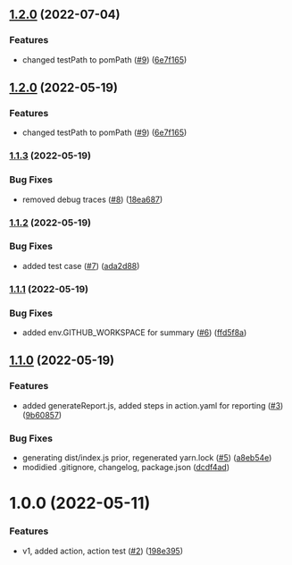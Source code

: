 ## [1.2.0](https://github.com/liatrio/run-gatling/compare/v1.1.3...v1.2.0) (2022-07-04)


### Features

* changed testPath to pomPath ([#9](https://github.com/liatrio/run-gatling/issues/9)) ([6e7f165](https://github.com/liatrio/run-gatling/commit/6e7f1654c75ad988368671e8bba56c81ced3cbf3))

## [1.2.0](https://github.com/liatrio/run-gatling/compare/v1.1.3...v1.2.0) (2022-05-19)


### Features

* changed testPath to pomPath ([#9](https://github.com/liatrio/run-gatling/issues/9)) ([6e7f165](https://github.com/liatrio/run-gatling/commit/6e7f1654c75ad988368671e8bba56c81ced3cbf3))

### [1.1.3](https://github.com/liatrio/run-gatling/compare/v1.1.2...v1.1.3) (2022-05-19)


### Bug Fixes

* removed debug traces ([#8](https://github.com/liatrio/run-gatling/issues/8)) ([18ea687](https://github.com/liatrio/run-gatling/commit/18ea687efba2f74064cc76c79aea3af24fff65ae))

### [1.1.2](https://github.com/liatrio/run-gatling/compare/v1.1.1...v1.1.2) (2022-05-19)


### Bug Fixes

* added test case ([#7](https://github.com/liatrio/run-gatling/issues/7)) ([ada2d88](https://github.com/liatrio/run-gatling/commit/ada2d886d1b4cc49af62d4eb9838a73c79f3ee4b))

### [1.1.1](https://github.com/liatrio/run-gatling/compare/v1.1.0...v1.1.1) (2022-05-19)


### Bug Fixes

* added env.GITHUB_WORKSPACE for summary ([#6](https://github.com/liatrio/run-gatling/issues/6)) ([ffd5f8a](https://github.com/liatrio/run-gatling/commit/ffd5f8a84717cba22536af7eb3b467f106eb9e9b))

## [1.1.0](https://github.com/liatrio/run-gatling/compare/v1.0.0...v1.1.0) (2022-05-19)


### Features

* added generateReport.js, added steps in action.yaml for reporting ([#3](https://github.com/liatrio/run-gatling/issues/3)) ([9b60857](https://github.com/liatrio/run-gatling/commit/9b608571eb15df0eab095e4b95f191c9b7d279e3))


### Bug Fixes

* generating dist/index.js prior, regenerated yarn.lock ([#5](https://github.com/liatrio/run-gatling/issues/5)) ([a8eb54e](https://github.com/liatrio/run-gatling/commit/a8eb54ea4c5b265c0234254f2ac1c0caf49046f5))
* modidied .gitignore, changelog, package.json ([dcdf4ad](https://github.com/liatrio/run-gatling/commit/dcdf4add67031c83f7e6ce56a05ee7b4cc69c4a3))

# 1.0.0 (2022-05-11)


### Features

* v1, added action, action test ([#2](https://github.com/liatrio/run-gatling/issues/2)) ([198e395](https://github.com/liatrio/run-gatling/commit/198e39543cbcab884ee4cc99569ef0c4737e7aa3))
